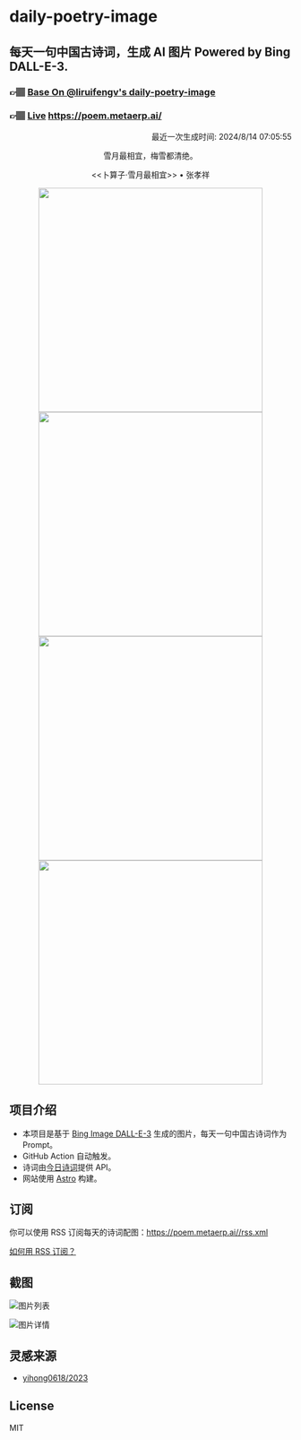 
# daily-poetry-image

## 每天一句中国古诗词，生成 AI 图片 Powered by Bing DALL-E-3.

### 👉🏽 [Base On @liruifengv's daily-poetry-image](https://github.com/liruifengv/daily-poetry-image)

### 👉🏽 [Live](https://poem.metaerp.ai/) https://poem.metaerp.ai/

<p align="right">
  最近一次生成时间: 2024/8/14 07:05:55
</p>
<p align="center">
雪月最相宜，梅雪都清绝。
</p>
<p align="center">
<<卜算子·雪月最相宜>> • 张孝祥
</p>
<p align="center">
<img src="https://tse1.mm.bing.net/th/id/OIG4.DxiDSwIurJPnhcZ885Nd" height="400" width="400" />
<img src="https://tse1.mm.bing.net/th/id/OIG4.Byz0CZiWqaZ5zZxw1oOV" height="400" width="400" />
<img src="https://tse3.mm.bing.net/th/id/OIG4.6mlMxjrgZ0ssp7a1b3Uc" height="400" width="400" />
<img src="https://tse2.mm.bing.net/th/id/OIG4.VuP9Bq9uAyg5_waoSgoL" height="400" width="400" />
</p>

## 项目介绍

-   本项目是基于 [Bing Image DALL-E-3](https://www.bing.com/images/create) 生成的图片，每天一句中国古诗词作为 Prompt。
-   GitHub Action 自动触发。
-   诗词由[今日诗词](https://www.jinrishici.com/)提供 API。
-   网站使用 [Astro](https://astro.build) 构建。

## 订阅

你可以使用 RSS 订阅每天的诗词配图：https://poem.metaerp.ai//rss.xml

[如何用 RSS 订阅？](https://zhuanlan.zhihu.com/p/55026716)

## 截图

![图片列表](./screenshots/01.png)

![图片详情](./screenshots/02.png)

## 灵感来源

-   [yihong0618/2023](https://github.com/yihong0618/2023)

## License

MIT

